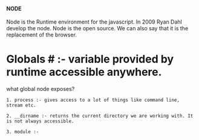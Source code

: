 #### NODE ####

Node is the Runtime environment for the javascript. In 2009 Ryan Dahl develop the node. Node is the open source.
We can also say that it is the replacement of the browser.

# Globals # :- variable provided by runtime accessible anywhere.

what global node exposes?

    1. process :- gives access to a lot of things like command line, stream etc.
    
    2. __dirname :- returns the current directory we are working with. It is not always accessible.

    3. module :- 